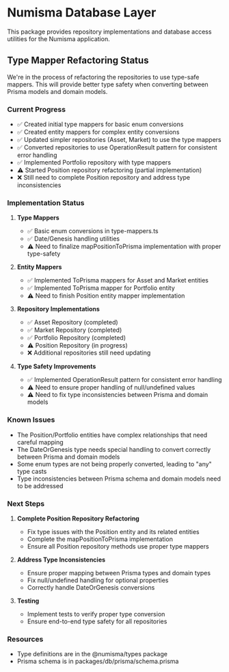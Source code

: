 # Numisma Database Layer

This package provides repository implementations and database access utilities for the Numisma application.

## Type Mapper Refactoring Status

We're in the process of refactoring the repositories to use type-safe mappers. This will provide better type safety when converting between Prisma models and domain models.

### Current Progress

- ✅ Created initial type mappers for basic enum conversions
- ✅ Created entity mappers for complex entity conversions
- ✅ Updated simpler repositories (Asset, Market) to use the type mappers
- ✅ Converted repositories to use OperationResult pattern for consistent error handling
- ✅ Implemented Portfolio repository with type mappers
- ⚠️ Started Position repository refactoring (partial implementation)
- ❌ Still need to complete Position repository and address type inconsistencies

### Implementation Status

1. **Type Mappers**

   - ✅ Basic enum conversions in type-mappers.ts
   - ✅ Date/Genesis handling utilities
   - ⚠️ Need to finalize mapPositionToPrisma implementation with proper type-safety

2. **Entity Mappers**

   - ✅ Implemented ToPrisma mappers for Asset and Market entities
   - ✅ Implemented ToPrisma mapper for Portfolio entity
   - ⚠️ Need to finish Position entity mapper implementation

3. **Repository Implementations**

   - ✅ Asset Repository (completed)
   - ✅ Market Repository (completed)
   - ✅ Portfolio Repository (completed)
   - ⚠️ Position Repository (in progress)
   - ❌ Additional repositories still need updating

4. **Type Safety Improvements**
   - ✅ Implemented OperationResult pattern for consistent error handling
   - ⚠️ Need to ensure proper handling of null/undefined values
   - ⚠️ Need to fix type inconsistencies between Prisma and domain models

### Known Issues

- The Position/Portfolio entities have complex relationships that need careful mapping
- The DateOrGenesis type needs special handling to convert correctly between Prisma and domain models
- Some enum types are not being properly converted, leading to "any" type casts
- Type inconsistencies between Prisma schema and domain models need to be addressed

### Next Steps

1. **Complete Position Repository Refactoring**

   - Fix type issues with the Position entity and its related entities
   - Complete the mapPositionToPrisma implementation
   - Ensure all Position repository methods use proper type mappers

2. **Address Type Inconsistencies**

   - Ensure proper mapping between Prisma types and domain types
   - Fix null/undefined handling for optional properties
   - Correctly handle DateOrGenesis conversions

3. **Testing**
   - Implement tests to verify proper type conversion
   - Ensure end-to-end type safety for all repositories

### Resources

- Type definitions are in the @numisma/types package
- Prisma schema is in packages/db/prisma/schema.prisma
